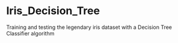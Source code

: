 # Iris_Decision_Tree
Training and testing the legendary iris dataset with a Decision Tree Classifier algorithm
